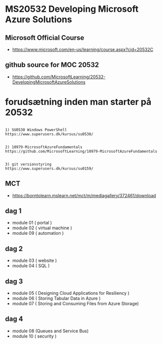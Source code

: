 # MS20532 Developing Microsoft Azure Solutions


## Microsoft Official Course

* https://www.microsoft.com/en-us/learning/course.aspx?cid=20532C

## github source for MOC 20532

* https://github.com/MicrosoftLearning/20532-DevelopingMicrosoftAzureSolutions


# forudsætning inden man starter på 20532

```

1) SU0530 Windows PowerShell 
https://www.superusers.dk/kursus/su0530/


2) 10979-MicrosoftAzureFundamentals
https://github.com/MicrosoftLearning/10979-MicrosoftAzureFundamentals


3) git versionstyring
https://www.superusers.dk/kursus/su0159/

```


## MCT 

* https://borntolearn.mslearn.net/mct/m/mediagallery/372461/download



## dag 1

* module 01 ( portal )
* module 02 ( virtual machine )
* module 09 ( automation )


## dag 2

* module 03 ( website )
* module 04 ( SQL )

## dag 3

* module 05 ( Designing Cloud Applications for Resiliency )
* module 06 ( Storing Tabular Data in Azure )
* module 07 ( Storing and Consuming Files from Azure Storage)

## dag 4

* module 08 (Queues and Service Bus)
* module 10 ( security )